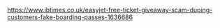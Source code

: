 https://www.ibtimes.co.uk/easyjet-free-ticket-giveaway-scam-duping-customers-fake-boarding-passes-1636686
